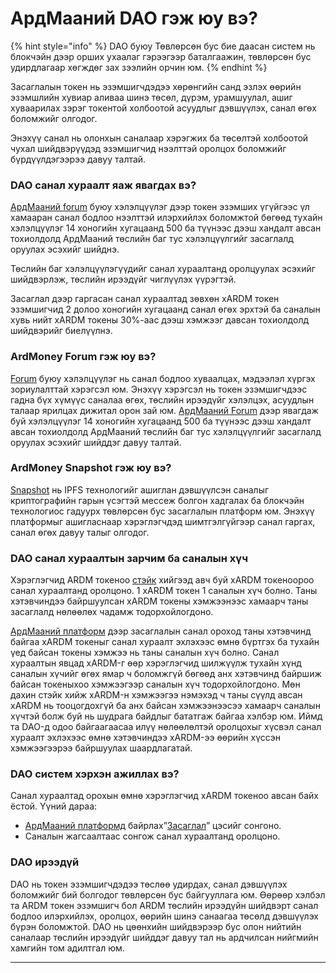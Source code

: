 # АрдМааний DAO гэж юу вэ?

{% hint style="info" %}
DAO буюу Төвлөрсөн бус бие даасан систем нь блокчэйн дээр орших ухаалаг гэрээгээр баталгаажин, төвлөрсөн бус удирдлагаар хөгждөг зах зээлийн орчин юм.
{% endhint %}



Засаглалын токен нь эзэмшигчдэдээ хөрөнгийн санд эзлэх өөрийн эзэмшлийн хувиар аливаа шинэ төсөл, дүрэм, урамшуулал, ашиг хуваарилах зэрэг токентой холбоотой асуудлыг дэвшүүлэх, санал өгөх боломжийг олгодог.



Энэхүү санал нь олонхын саналаар хэрэгжих ба төсөлтэй холбоотой чухал шийдвэрүүдэд эзэмшигчид нээлттэй оролцох боломжийг бүрдүүлдэгээрээ давуу талтай.



### **DAO санал хураалт яаж явагдах вэ?**

[АрдМааний forum](https://forum.ardmoney.com/) буюу хэлэлцүүлэг дээр токен эзэмших үгүйгээс үл хамааран санал бодлоо нээлттэй илэрхийлэх боломжтой бөгөөд тухайн хэлэлцүүлэг 14 хоногийн хугацаанд 500 ба түүнээс дээш хандалт авсан тохиолдолд АрдМааний төслийн баг тус хэлэлцүүлгийг засаглалд оруулах эсэхийг шийднэ.



Төслийн баг хэлэлцүүлэгүүдийг санал хураалтанд оролцуулах эсэхийг шийдвэрлэж, төслийн ирээдүйг чиглүүлэх үүрэгтэй.



Засаглал дээр гаргасан санал хураалтад зөвхөн xARDM токен эзэмшигчид 2 долоо хоногийн хугацаанд санал өгөх эрхтэй ба саналын хувь нийт xARDM токены 30%-аас дээш хэмжээг давсан тохиолдолд шийдвэрийг биелүүлнэ.



### ArdMoney Forum гэж юу вэ?

[Forum](https://forum.ardmoney.com/) буюу хэлэлцүүлэг нь санал бодлоо хуваалцах, мэдээлэл хүргэх зориулалттай хэрэгсэл юм. Энэхүү хэрэгсэл нь токен эзэмшигчдээс гадна бүх хүмүүс саналаа өгөх, төслийн ирээдүйг хэлэлцэх, асуудлын талаар ярилцах дижитал орон зай юм. [АрдМааний Forum](https://forum.ardmoney.com/) дээр явагдаж буй хэлэлцүүлэг 14 хоногийн хугацаанд 500 ба түүнээс дээш хандалт авсан тохиолдолд АрдМааний төслийн баг тус хэлэлцүүлгийг засаглалд оруулах эсэхийг шийддэг давуу талтай.



### **ArdMoney Snapshot гэж юу вэ?**

[Snapshot](https://snapshot.org/) нь IPFS технологийг ашиглан дэвшүүлсэн саналыг криптографийн гарын үсэгтэй мессеж болгон хадгалах ба блокчэйн технологиос гадуурх төвлөрсөн бус засаглалын платформ юм. Энэхүү платформыг ашигласнаар хэрэглэгчдэд шимтгэлгүйгээр санал гаргах, санал өгөх давуу талыг олгодог.



### DAO санал хураалтын зарчим ба саналын хүч

Хэрэглэгчид ARDM токеноо [стэйк](https://app.ardmoney.com/governance/) хийгээд авч буй xARDM токеноороо санал хураалтанд оролцоно. 1 xARDM токен 1 саналын хүч болно. Таны хэтэвчиндээ байршуулсан xARDM токены хэмжээнээс хамаарч таны засаглалд нөлөөлөх чадамж тодорхойлогдоно.



[АрдМааний платформ](https://app.ardmoney.com/) дээр засаглалын санал ороход таны хэтэвчинд байгаа xARDM токеныг санал хураалт эхлэхээс өмнө бүртгэх ба тухайн үед байсан токены хэмжээ нь таны саналын хүч болно. Санал хураалтын явцад xARDM-г өөр хэрэглэгчид шилжүүлж тухайн хүнд саналын хүчийг өгөх ямар ч боломжгүй бөгөөд анх хэтэвчинд байршиж байсан токеныхоо хэмжээгээр саналын хүч тодорхойлогдоно. Мөн дахин стэйк хийж xARDM-н хэмжээгээ нэмэхэд ч таны сүүлд авсан xARDM нь тооцогдохгүй ба анх байсан хэмжээнээсээ хамаарч саналын хүчтэй болж буй нь шудрага байдлыг бататгаж байгаа хэлбэр юм. Иймд та DAO-д одоо байгаагаасаа илүү нөлөөлөлтэй оролцохыг хүсвэл санал хураалт эхлэхээс өмнө хэтэвчиндээ xARDM-ээ өөрийн хүссэн хэмжээгээрээ байршуулах шаардлагатай.



### **DAO систем хэрхэн ажиллах вэ?**

Санал хураалтад орохын өмнө хэрэглэгчид xARDM токеноо авсан байх ёстой. Үүний дараа:&#x20;

* [АрдМааний платформд](https://app.ardmoney.com/) байрлах”[Засаглал](https://app.ardmoney.com/governance/)” цэсийг сонгоно.&#x20;
* Саналын жагсаалтаас сонгож санал хураалтанд оролцоно.



### DAO ирээдүй

DAO нь токен эзэмшигчдэдээ төслөө удирдах, санал дэвшүүлэх боломжийг бий болгодог төвлөрсөн бус байгууллага юм. Өөрөөр хэлбэл та ARDM токен эзэмшигч бол ARDM төслийн ирээдүйн шийдвэрт санал бодлоо илэрхийлэх, оролцох, өөрийн шинэ санаагаа төсөлд дэвшүүлэх бүрэн боломжтой. DAO нь цөөнхийн шийдвэрээр бус олон нийтийн саналаар төслийн ирээдүйг шийддэг давуу тал нь ардчилсан нийгмийн хамгийн том адилтгал юм.

****
